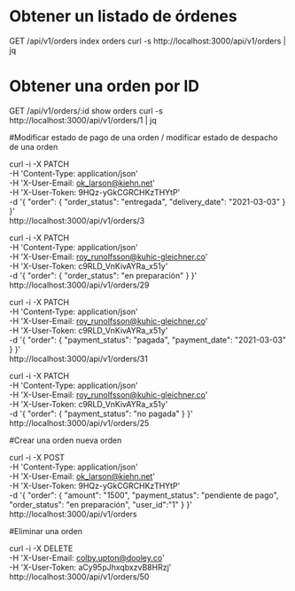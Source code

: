#  Obtener un listado de órdenes
GET /api/v1/orders
index orders
curl -s http://localhost:3000/api/v1/orders | jq

# Obtener una orden por ID
GET /api/v1/orders/:id
show orders
curl -s http://localhost:3000/api/v1/orders/1 | jq

#Modificar estado de pago de una orden / modificar estado de despacho de una orden

curl -i -X PATCH                                        \
       -H 'Content-Type: application/json'              \
       -H 'X-User-Email: ok_larson@kiehn.net'               \
       -H 'X-User-Token: 9HQz-yGkCGRCHKzTHYtP'          \
       -d '{ "order": { "order_status": "entregada", "delivery_date": "2021-03-03" } }'    \
       http://localhost:3000/api/v1/orders/3

curl -i -X PATCH                                        \
       -H 'Content-Type: application/json'              \
       -H 'X-User-Email: roy_runolfsson@kuhic-gleichner.co'               \
       -H 'X-User-Token: c9RLD_VnKivAYRa_x51y'          \
       -d '{ "order": { "order_status": "en preparación" } }'    \
       http://localhost:3000/api/v1/orders/29

curl -i -X PATCH                                        \
       -H 'Content-Type: application/json'              \
       -H 'X-User-Email: roy_runolfsson@kuhic-gleichner.co'               \
       -H 'X-User-Token: c9RLD_VnKivAYRa_x51y'          \
       -d '{ "order": { "payment_status": "pagada", "payment_date": "2021-03-03" } }'    \
       http://localhost:3000/api/v1/orders/31

curl -i -X PATCH                                        \
       -H 'Content-Type: application/json'              \
       -H 'X-User-Email: roy_runolfsson@kuhic-gleichner.co'               \
       -H 'X-User-Token: c9RLD_VnKivAYRa_x51y'          \
       -d '{ "order": { "payment_status": "no pagada" } }'    \
       http://localhost:3000/api/v1/orders/25

#Crear una orden nueva orden

curl -i -X POST                                                              \
     -H 'Content-Type: application/json'                                     \
     -H 'X-User-Email: ok_larson@kiehn.net'                                      \
     -H 'X-User-Token: 9HQz-yGkCGRCHKzTHYtP'                                 \
     -d '{ "order": { "amount": "1500", "payment_status": "pendiente de pago", "order_status": "en preparación", "user_id":"1" } }' \
     http://localhost:3000/api/v1/orders

#Eliminar una orden

curl -i -X DELETE                               \
     -H 'X-User-Email: colby.upton@dooley.co'         \
     -H 'X-User-Token: aCy95pJhxqbxzvB8HRzj'    \
     http://localhost:3000/api/v1/orders/50
